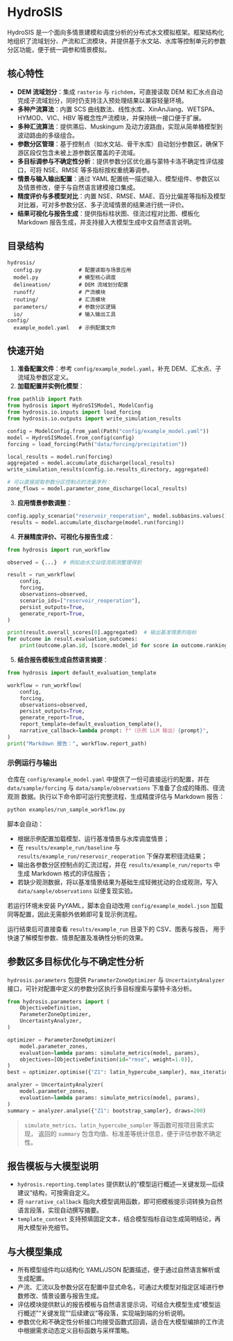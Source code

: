 # HydroSIS

HydroSIS 是一个面向多情景建模和调度分析的分布式水文模拟框架。框架结构化地组织了流域划分、产流和汇流模块，并提供基于水文站、水库等控制单元的参数分区功能，便于统一调参和情景模拟。

## 核心特性

- **DEM 流域划分**：集成 `rasterio` 与 `richdem`，可直接读取 DEM 和汇水点自动完成子流域划分，同时仍支持注入预处理结果以兼容轻量环境。
- **多种产流算法**：内置 SCS 曲线数法、线性水库、XinAnJiang、WETSPA、HYMOD、VIC、HBV 等概念性产流模块，并保持统一接口便于扩展。
- **多种汇流算法**：提供滞后、Muskingum 及动力波路由，实现从简单桶模型到波动路由的多级组合。
- **参数分区管理**：基于控制点（如水文站、骨干水库）自动划分参数区，确保下游区段仅包含未被上游参数区覆盖的子流域。
- **多目标调参与不确定性分析**：提供参数分区优化器与蒙特卡洛不确定性评估接口，可将 NSE、RMSE 等多指标按权重统筹调参。
- **情景与输入输出配置**：通过 YAML 配置统一描述输入、模型组件、参数区以及情景修改，便于与自然语言建模接口集成。
- **精度评价与多模型对比**：内置 NSE、RMSE、MAE、百分比偏差等指标及模型对比器，可对多参数分区、多子流域情景的结果进行统一评价。
- **结果可视化与报告生成**：提供指标柱状图、径流过程对比图、模板化 Markdown 报告生成，并支持接入大模型生成中文自然语言说明。

## 目录结构

```
hydrosis/
  config.py            # 配置读取与场景应用
  model.py             # 模型核心调度
  delineation/         # DEM 流域划分配置
  runoff/              # 产流模块
  routing/             # 汇流模块
  parameters/          # 参数分区逻辑
  io/                  # 输入输出工具
config/
  example_model.yaml   # 示例配置文件
```

## 快速开始

1. **准备配置文件**：参考 `config/example_model.yaml`，补充 DEM、汇水点、子流域及参数区定义。
2. **加载配置并实例化模型**：

```python
from pathlib import Path
from hydrosis import HydroSISModel, ModelConfig
from hydrosis.io.inputs import load_forcing
from hydrosis.io.outputs import write_simulation_results

config = ModelConfig.from_yaml(Path("config/example_model.yaml"))
model = HydroSISModel.from_config(config)
forcing = load_forcing(Path("data/forcing/precipitation"))

local_results = model.run(forcing)
aggregated = model.accumulate_discharge(local_results)
write_simulation_results(config.io.results_directory, aggregated)

# 可以直接提取参数分区控制点的流量序列：
zone_flows = model.parameter_zone_discharge(local_results)
```

3. **应用情景参数调整**：

```python
config.apply_scenario("reservoir_reoperation", model.subbasins.values())
 results = model.accumulate_discharge(model.run(forcing))
```

4. **开展精度评价、可视化与报告生成**：

```python
from hydrosis import run_workflow

observed = {...}  # 例如由水文站径流观测整理得到

result = run_workflow(
    config,
    forcing,
    observations=observed,
    scenario_ids=["reservoir_reoperation"],
    persist_outputs=True,
    generate_report=True,
)

print(result.overall_scores[0].aggregated)  # 输出基准情景的指标
for outcome in result.evaluation_outcomes:
    print(outcome.plan.id, [score.model_id for score in outcome.ranking])
```

5. **结合报告模板生成自然语言摘要**：

```python
from hydrosis import default_evaluation_template

workflow = run_workflow(
    config,
    forcing,
    observations=observed,
    persist_outputs=True,
    generate_report=True,
    report_template=default_evaluation_template(),
    narrative_callback=lambda prompt: f"（示例 LLM 输出）{prompt}",
)
print("Markdown 报告：", workflow.report_path)
```

### 示例运行与输出

仓库在 `config/example_model.yaml` 中提供了一份可直接运行的配置，并在
`data/sample/forcing` 与 `data/sample/observations` 下准备了合成的降雨、径流观测
数据。执行以下命令即可运行完整流程、生成精度评估与 Markdown 报告：

```bash
python examples/run_sample_workflow.py
```

脚本会自动：

- 根据示例配置加载模型、运行基准情景与水库调度情景；
- 在 `results/example_run/baseline` 与 `results/example_run/reservoir_reoperation`
  下保存累积径流结果；
- 输出各参数分区控制点的汇流过程，并在 `results/example_run/reports`
  中生成 Markdown 格式的评估报告；
- 若缺少观测数据，将以基准情景结果为基础生成轻微扰动的合成观测，写入
  `data/sample/observations` 以便复现实验。

若运行环境未安装 PyYAML，脚本会自动改用 `config/example_model.json`
加载同等配置，因此无需额外依赖即可复现示例流程。

运行结束后可直接查看 `results/example_run` 目录下的 CSV、图表与报告，
用于快速了解模型参数、情景配置及准确性分析的效果。

## 参数区多目标优化与不确定性分析

`hydrosis.parameters` 包提供 `ParameterZoneOptimizer` 与 `UncertaintyAnalyzer`
接口，可针对配置中定义的参数分区执行多目标搜索与蒙特卡洛分析。

```python
from hydrosis.parameters import (
    ObjectiveDefinition,
    ParameterZoneOptimizer,
    UncertaintyAnalyzer,
)

optimizer = ParameterZoneOptimizer(
    model.parameter_zones,
    evaluation=lambda params: simulate_metrics(model, params),
    objectives=[ObjectiveDefinition(id="rmse", weight=1.0)],
)
best = optimizer.optimise({"Z1": latin_hypercube_sampler}, max_iterations=100)

analyzer = UncertaintyAnalyzer(
    model.parameter_zones,
    evaluation=lambda params: simulate_metrics(model, params),
)
summary = analyzer.analyse({"Z1": bootstrap_sampler}, draws=200)
```

> `simulate_metrics`、`latin_hypercube_sampler` 等函数可按项目需求实现，
> 返回的 `summary` 包含均值、标准差等统计信息，便于评估参数不确定性。

## 报告模板与大模型说明

- `hydrosis.reporting.templates` 提供默认的“模型运行概述—关键发现—后续建议”结构，可按需自定义。
- 将 `narrative_callback` 指向大模型调用函数，即可把模板提示词转换为自然语言段落，实现自动撰写摘要。
- `template_context` 支持预填固定文本，结合模型指标自动生成简明结论，再用大模型补充细节。

## 与大模型集成

- 所有模型组件均以结构化 YAML/JSON 配置描述，便于通过自然语言解析或生成配置。
- 产流、汇流以及参数分区在配置中显式命名，可通过大模型对指定区域进行参数修改、情景设置与报告生成。
- 评估模块提供默认的报告模板与自然语言提示词，可结合大模型生成“模型运行概述”“关键发现”“后续建议”等段落，实现端到端的分析说明。
- 参数优化和不确定性分析接口均接受函数式回调，适合在大模型编排的工作流中根据需求动态定义目标函数与采样策略。
